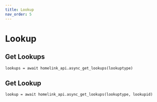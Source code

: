 ```yaml
---
title: Lookup
nav_order: 5
---
```


# Lookup

## Get Lookups

```
lookups = await homelink_api.async_get_lookups(lookuptype)
```

## Get Lookup

```
lookup = await homelink_api.async_get_lookups(lookuptype, lookupid)
```

